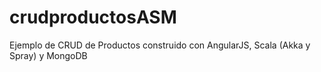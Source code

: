 crudproductosASM
=============

Ejemplo de CRUD de Productos construido con AngularJS, Scala (Akka y Spray) y MongoDB
